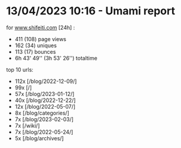 # 13/04/2023 10:16 - Umami report
for www.shifeiti.com [24h] :

 - 411 (108) page views
 - 162 (34) uniques
 - 113 (17) bounces
 - 6h 43' 49'' (3h 53' 26'') totaltime


top 10 urls:
 - 112x [/blog/2022-12-09/]
 - 99x [/]
 - 57x [/blog/2023-01-12/]
 - 40x [/blog/2022-12-22/]
 - 12x [/blog/2022-05-07/]
 - 8x [/blog/categories/]
 - 7x [/blog/2023-02-03/]
 - 7x [/wiki/]
 - 7x [/blog/2022-05-24/]
 - 5x [/blog/archives/]


